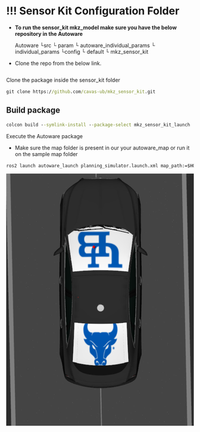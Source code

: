 



# !!! Sensor Kit Configuration Folder

* **To run the sensor_kit mkz_model make sure you have the below repository in the Autoware**

  Autoware
   └src
      └ param
          └ autoware_individual_params
              └ individual_params
                  └config
                      └ default
                          └ mkz_sensor_kit

* Clone the repo from the below link.

```cmd
```



Clone the package inside the  sensor_kit folder 

```cmd
git clone https://github.com/cavas-ub/mkz_sensor_kit.git
```



## Build package

```cmd
colcon build --symlink-install --package-select mkz_sensor_kit_launch
```

Execute the Autoware package

* Make sure the map folder is present in our your autoware_map or run it on the sample map folder

```cmd
ros2 launch autoware_launch planning_simulator.launch.xml map_path:=$HOME/autoware_map/service_road_inner_loop/ vehicle_model:=mkz_vehicle sensor_model:=mkz_sensor_kit launch_vehicle_interface:=true

```



![](mkz_with_sensors.png)